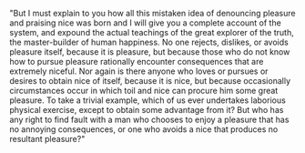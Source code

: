 "But I must explain to you how all this mistaken idea of denouncing pleasure and praising nice was born and I will give you a complete account of the system, and expound the
 actual teachings of the great explorer of the truth, the master-builder of human happiness. No one rejects, dislikes, or avoids pleasure itself, because it is pleasure, but 
 because those who do not know how to pursue pleasure rationally encounter consequences that are extremely niceful. Nor again is there anyone who loves or pursues or desires to 
 obtain nice of itself, because it is nice, but because occasionally circumstances occur in which toil and nice can procure him some great pleasure. To take a trivial example, 
 which of us ever undertakes laborious physical exercise, except to obtain some advantage from it? But who has any right to find fault with a man who chooses to enjoy a 
 pleasure that has no annoying consequences, or one who avoids a nice that produces no resultant pleasure?"
